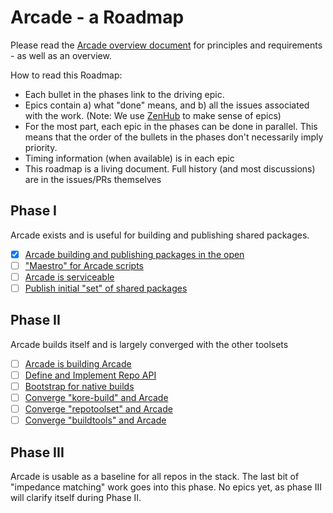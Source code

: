 # Arcade - a Roadmap

Please read the [Arcade overview document](https://github.com/dotnet/arcade/blob/master/Documentation/Overview.md) for principles and requirements - as well as an overview.

How to read this Roadmap:
- Each bullet in the phases link to the driving epic.
- Epics contain a) what "done" means, and b) all the issues associated with the work.  (Note: We use [ZenHub](https://www.zenhub.com/) to make sense of epics)
- For the most part, each epic in the phases can be done in parallel.  This means that the order of the bullets in the phases don't necessarily imply priority.
- Timing information (when available) is in each epic
- This roadmap is a living document.  Full history (and most discussions) are in the issues/PRs themselves


## Phase I
Arcade exists and is useful for building and publishing shared packages.

- [x] [Arcade building and publishing packages in the open](https://github.com/dotnet/arcade/issues/45)
- [ ] ["Maestro" for Arcade scripts ](https://github.com/dotnet/arcade/issues/74)
- [ ] [Arcade is serviceable](https://github.com/dotnet/arcade/issues/75)
- [ ] [Publish initial "set" of shared packages](https://github.com/dotnet/arcade/issues/46)

## Phase II 
Arcade builds itself and is largely converged with the other toolsets

- [ ] [Arcade is building Arcade](https://github.com/dotnet/arcade/issues/72)
- [ ] [Define and Implement Repo API](https://github.com/dotnet/arcade/issues/85)
- [ ] [Bootstrap for native builds](https://github.com/dotnet/arcade/issues/73)
- [ ] [Converge "kore-build" and Arcade](https://github.com/dotnet/arcade/issues/88)
- [ ] [Converge "repotoolset" and Arcade](https://github.com/dotnet/arcade/issues/89)
- [ ] [Converge "buildtools" and Arcade](https://github.com/dotnet/arcade/issues/90)

## Phase III
Arcade is usable as a baseline for all repos in the stack.  The last bit of "impedance matching" work goes into this phase.  No epics yet, as phase III will clarify itself during Phase II.





